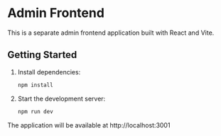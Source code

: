 # Admin Frontend

This is a separate admin frontend application built with React and Vite.

## Getting Started

1. Install dependencies:
   ```bash
   npm install
   ```

2. Start the development server:
   ```bash
   npm run dev
   ```

The application will be available at http://localhost:3001